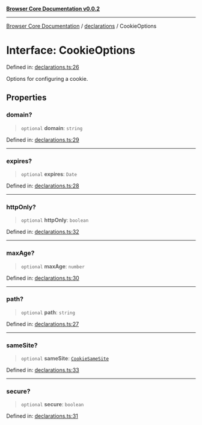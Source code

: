 [**Browser Core Documentation v0.0.2**](../../README.md)

***

[Browser Core Documentation](../../modules.md) / [declarations](../README.md) / CookieOptions

# Interface: CookieOptions

Defined in: [declarations.ts:26](https://github.com/stonemjs/browser-core/blob/2c2c45da7146109ea5ae39ff81ac0b60630dfeee/src/declarations.ts#L26)

Options for configuring a cookie.

## Properties

### domain?

> `optional` **domain**: `string`

Defined in: [declarations.ts:29](https://github.com/stonemjs/browser-core/blob/2c2c45da7146109ea5ae39ff81ac0b60630dfeee/src/declarations.ts#L29)

***

### expires?

> `optional` **expires**: `Date`

Defined in: [declarations.ts:28](https://github.com/stonemjs/browser-core/blob/2c2c45da7146109ea5ae39ff81ac0b60630dfeee/src/declarations.ts#L28)

***

### httpOnly?

> `optional` **httpOnly**: `boolean`

Defined in: [declarations.ts:32](https://github.com/stonemjs/browser-core/blob/2c2c45da7146109ea5ae39ff81ac0b60630dfeee/src/declarations.ts#L32)

***

### maxAge?

> `optional` **maxAge**: `number`

Defined in: [declarations.ts:30](https://github.com/stonemjs/browser-core/blob/2c2c45da7146109ea5ae39ff81ac0b60630dfeee/src/declarations.ts#L30)

***

### path?

> `optional` **path**: `string`

Defined in: [declarations.ts:27](https://github.com/stonemjs/browser-core/blob/2c2c45da7146109ea5ae39ff81ac0b60630dfeee/src/declarations.ts#L27)

***

### sameSite?

> `optional` **sameSite**: [`CookieSameSite`](../enumerations/CookieSameSite.md)

Defined in: [declarations.ts:33](https://github.com/stonemjs/browser-core/blob/2c2c45da7146109ea5ae39ff81ac0b60630dfeee/src/declarations.ts#L33)

***

### secure?

> `optional` **secure**: `boolean`

Defined in: [declarations.ts:31](https://github.com/stonemjs/browser-core/blob/2c2c45da7146109ea5ae39ff81ac0b60630dfeee/src/declarations.ts#L31)
